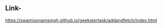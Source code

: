 Link-
----------------------------------------------------------
https://swamisonamsingh.github.io/geekstertask/addandfetch/index.html

